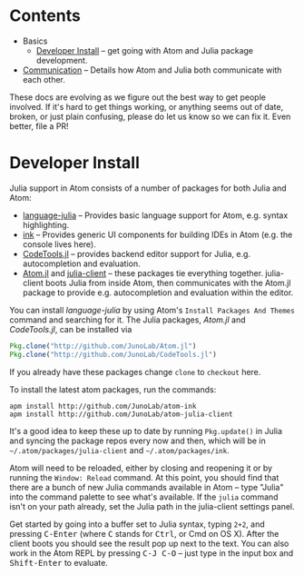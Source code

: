 # Contents

* Basics
  * [Developer Install](#developer-install) – get going with Atom and Julia package
    development.
* [Communication](communication.md) – Details how Atom and Julia both communicate with
  each other.

These docs are evolving as we figure out the best way to get people involved. If it's hard to get things working, or anything seems out of date, broken, or just plain confusing, please do let us know so we can fix it. Even better, file a PR!

# Developer Install

Julia support in Atom consists of a number of packages for both Julia and Atom:

* [language-julia](https://github.com/JuliaLang/atom-language-julia) – Provides basic
  language support for Atom, e.g. syntax highlighting.
* [ink](https://github.com/JunoLab/atom-ink) – Provides generic UI components for building
  IDEs in Atom (e.g. the console lives here).
* [CodeTools.jl](http://github.com/JunoLab/CodeTools.jl) – provides backend editor support
  for Julia, e.g. autocompletion and evaluation.
* [Atom.jl](http://github.com/JunoLab/Atom.jl) and
  [julia-client](http://github.com/JunoLab/atom-julia-client) – these packages tie everything
  together. julia-client boots Julia from inside Atom, then communicates with the Atom.jl
  package to provide e.g. autocompletion and evaluation within the editor.

You can install *language-julia* by using Atom's `Install Packages And Themes` command and searching for it. The Julia packages, *Atom.jl* and *CodeTools.jl*, can be installed via

```julia
Pkg.clone("http://github.com/JunoLab/Atom.jl")
Pkg.clone("http://github.com/JunoLab/CodeTools.jl")
```

If you already have these packages change `clone` to `checkout` here.

To install the latest atom packages, run the commands:

```shell
apm install http://github.com/JunoLab/atom-ink
apm install http://github.com/JunoLab/atom-julia-client
```

It's a good idea to keep these up to date by running `Pkg.update()` in Julia and syncing the package repos every now and then, which will be in `~/.atom/packages/julia-client` and `~/.atom/packages/ink`.

Atom will need to be reloaded, either by closing and reopening it or by running the `Window: Reload` command. At this point, you should find that there are a bunch of new Julia commands available in Atom – type "Julia" into the command palette to see what's available. If the `julia` command isn't on your path already, set the Julia path in the julia-client settings panel.

Get started by going into a buffer set to Julia syntax, typing `2+2`, and pressing <kbd>C-Enter</kbd> (where <kbd>C</kbd> stands for <kbd>Ctrl</kbd>, or <kdb>Cmd</kbd> on OS X). After the client boots you should see the result pop up next to the text. You can also work in the Atom REPL by pressing <kbd>C-J C-O</kbd> – just type in the input box and <kbd>Shift-Enter</kbd> to evaluate.
